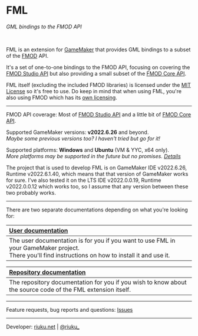 # **FML**

*GML bindings to the FMOD API*

<br/>

FML is an extension for [GameMaker](https://gamemaker.io) that provides GML bindings to a subset of the [FMOD](https://www.fmod.com/) API.

It's a set of one-to-one bindings to the FMOD API, focusing on covering the [FMOD Studio API](https://www.fmod.com/docs/2.02/api/studio-guide.html) but also providing a small subset of the [FMOD Core API](https://www.fmod.com/docs/2.02/api/core-guide.html).

FML itself (excluding the included FMOD libraries) is licensed under the [MIT License](https://github.com/Nikkilae/fml/blob/main/LICENSE) so it's free to use. Do keep in mind that when using FML, you're also using FMOD which has its [own licensing](https://www.fmod.com/licensing).

---

FMOD API coverage: Most of [FMOD Studio API](https://www.fmod.com/docs/2.02/api/studio-guide.html) and a little bit of [FMOD Core API](https://www.fmod.com/docs/2.02/api/core-guide.html).

Supported GameMaker versions: **v2022.6.26** and beyond.
<br/>*Maybe some previous versions too? I haven't tried but go for it!*

Supported platforms: **Windows** and **Ubuntu** (VM & YYC, x64 only).
<br/>*More platforms may be supported in the future but no promises. [Details](https://nikkilae.github.io/fml/#/README?id=state-of-development)*

The project that is used to develop FML is on GameMaker IDE v2022.6.26, Runtime v2022.6.1.40, which means that that version of GameMaker works for sure. I've also tested it on the LTS IDE v2022.0.0.19, Runtime v2022.0.0.12 which works too, so I assume that any version between these two probably works.

---

There are two separate documentations depending on what you're looking for:


| <u>[User documentation](http://nikkilae.github.io/fml)</u> |
| :--- |
| The user documentation is for you if you want to use FML in your GameMaker project.<br/>There you'll find instructions on how to install it and use it. |

| <u>[Repository documentation](/repo_docs.md)</u> |
| :--- |
| The repository documentation for you if you wish to know about the source code of the FML extension itself. |

---

Feature requests, bug reports and questions: [Issues](https://github.com/Nikkilae/fml/issues)

---

Developer: [riuku.net](https://riuku.net/) | [@riuku_](https://twitter.com/riuku_)
